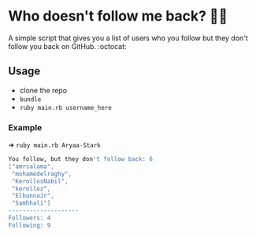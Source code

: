 # Who doesn't follow me back? 👨‍💻

A simple script that gives you a list of users who you follow but they don't follow you back on GitHub. :octocat:

## Usage

- clone the repo
- `bundle`
- `ruby main.rb username_here`

### Example

➜ `ruby main.rb Aryaa-Stark`

```sh
You follow, but they don't follow back: 6
["amrsalama",
 "mohamedelraghy",
 "KerollosNabil",
 "kerolloz",
 "ElbannaJr",
 "Samhhali"]
--------------------
Followers: 4
Following: 9

```

